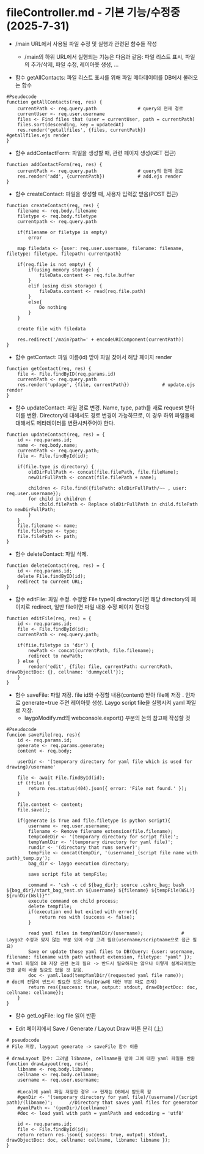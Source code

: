 # fileController.md - 기본 기능/수정중(2025-7-31)
- /main URL에서 사용될 파일 수정 및 실행과 관련된 함수들 작성
    + /main의 하위 URL에서 실행되는 기능은 다음과 같음: 파일 리스트 표시, 파일의 추가/삭제, 파일 수정, 레이아웃 생성, ...

- 함수 getAllContacts: 파일 리스트 표시를 위해 파일 메타데이터를 DB에서 불러오는 함수
```
#Pseudocode
function getAllContacts(req, res) {
    currentPath <- req.query.path               # query의 현재 경로
    currentUser <- req.user.username
    files <- Find files that (user = currentUser, path = currentPath)
    files.sort(descending, key = updatedAt)
    res.render('getallfiles', {files, currentPath})             #getallfiles.ejs render
}
```

- 함수 addContactForm: 파일을 생성할 때, 관련 페이지 생성(GET 접근)
```
function addContactForm(req, res) {
    currentPath <- req.query.path               # query의 현재 경로
    res.render('add', {currentPath})            # add.ejs render
}
```

- 함수 createContact: 파일을 생성할 때, 사용자 입력값 받음(POST 접근)
```
function createContact(req, res) {
    filename <- req.body.filename
    filetype <- req.body.filetype
    currentpath <- req.query.path
    
    if(filename or filetype is empty)
        error

    map filedata <- {user: req.user.username, filename: filename, filetype: filetype, filepath: currentpath}

    if(req.file is not empty) {
        if(using memory storage) {
            fileData.content <- req.file.buffer
        }
        elif (using disk storage) {
            fileData.content <- read(req.file.path)
        }
        else{
            Do nothing
        }
    }

    create file with filedata

    res.redirect('/main?path=' + encodeURIComponent(currentPath))
}
```

- 함수 getContact: 파일 이름(id) 받아 파일 찾아서 해당 페이지 render
```
function getContact(req, res) {
    file <- File.findByID(req.params.id)
    currentPath <- req.query.path
    res.render('updage', {file, currentPath})            # update.ejs render
}
```

- 함수 updateContact: 파일 경로 변경. Name, type, path를 새로 request 받아 이를 변환. Directory에 대해서도 경로 변경이 가능하므로, 이 경우 하위 파일들에 대해서도 메타데이터를 변환시켜주어야 한다.
```
function updateContact(req, res) = {
    id <- req.params.id;
    name <- req.body.name;
    currentPath <- req.query.path;
    file <- File.findById(id);

    if(file.type is directory) {
        oldDirFullPath <- concat(file.filePath, file.fileName);
        newDirFullPath <- concat(file.filePath + name);

        children <- File.find({filePath: oldDirFullPath/~~ , user: req.user.username});
        for child in children {
            child.filePath <- Replace oldDirFullPath in child.filePath to newDirFullPath;
        }
    }
    file.filename <- name;
    file.filetype <- type;
    file.filePath <- path;
}
```
- 함수 deleteContact: 파일 삭제.
```
function deleteContact(req, res) = {
    id <- req.params.id;
    delete File.findByID(id);
    redirect to current URL;
}
```

- 함수 editFile: 파일 수정. 수정할 File type이 directory이면 해당 directory의 페이지로 redirect, 일반 file이면 파일 내용 수정 페이지 렌더링
```
function editFile(req, res) = {
    id <- req.params.id;
    file <- File.findById(id);
    currentPath <- req.query.path;

    if(fiie.filetype is 'dir') {
        newPath <- concat(currentPath, file.filename);
        redirect to newPath;
    } else {
        render('edit', {file: file, currentPath: currentPath, drawObjectDoc: {}, cellname: 'dummycell'});
    }
}
```

- 함수 saveFile: 파일 저장. file id와 수정할 내용(content) 받아 file에 저장 . 인자로 generate=true 주면 레이아웃 생성. Laygo script file을 실행시켜 yaml 파일로 저장.
    + laygoModify.md의 webconsole.export() 부분의 논의 참고해 작성할 것
```
#Pseudocode
funcion saveFile(req, res){
    id <- req.params.id;
    generate <- req.params.generate;
    content <- req.body;
  
    userDir <- '(temporary directory for yaml file which is used for drawing)/username'

    file <- await File.findById(id);
    if (!file) {
        return res.status(404).json({ error: 'File not found.' });
    }

    file.content <- content;
    file.save();

    if(generate is True and file.filetype is python script){
        username <- req.user.username;
        filename <- Remove filename extension(file.filename);
        tempCodeDir <- '(temporary directory for script file)';
        tempYamlDir <- '(temporary directory for yaml file)';
        rundir <- '(directory that runs server)';
        tempFile <- concat(tempDir, '(username)_(script file name with path)_temp.py');
        bag_dir <- laygo execution directory;

        save script file at tempFile;

        command <- 'csh -c cd ${bag_dir}; source .cshrc_bag; bash ${bag_dir}/start_bag_test.sh ${username} ${filename} ${tempFile(WSL)} ${runDir(Wsl)}"'
        execute command on child process;
        delete tempfile;
        if(execution end but exited with error){
            return res with (success <- false);
        }

        read yaml files in tempYamlDir/(username);              # Laygo2 수정과 맞지 않는 부분 있어 수정 고려 필요(username/scriptname으로 접근 필요)
        Save or update those yaml files to DB(Query: {user: username, filename: filename with path without extension, filetype: 'yaml" });          # Yaml 파일의 DB 저장 관련 논의 필요 -> 반드시 필요하지는 않으나 이렇게 설계되어있는만큼 굳이 바꿀 필요도 없을 것 같음.
        doc <- yaml.load(tempYamlDir/(requested yaml file name));            # doc의 전달이 반드시 필요한 것은 아님(Draw에 대한 부분 따로 존재)
        return res({success: true, output: stdout, drawObjectDoc: doc, cellname: cellname});
    }
}
```

- 함수 getLogFile: log file 읽어 반환


- Edit 페이지에서 Save / Generate / Layout Draw 버튼 분리 (上)
```
# pseudocode
# File 저장, laygout generate -> saveFile 함수 이용

# drawLayout 함수: 그려낼 libname, cellname을 받아 그에 대한 yaml 파일을 반환
function drawLayout(req, res){
    libname <- req.body.libname;
    cellname <- req.body.cellname;
    username <- req.user.username;
    
    #Local에 yaml 파일 저장한 경우 -> 현재는 DB에서 받도록 함
    #genDir <- '(temporary directory for yaml file)/(username)/(script path)/(libname)';      //Directory that saves yaml files for generator
    #yamlPath <- '(genDir)/(cellname)'
    #doc <- load yaml with path = yamlPath and endcoding = 'utf8'      

    id <- req.params.id;
    file <- File.findById(id);
    return return res.json({ success: true, output: stdout, drawObjectDoc: doc, cellname: cellname, libname: libname });
}
```

